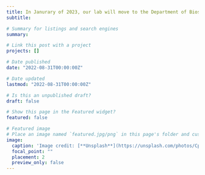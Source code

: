```yaml
---
title: In Janurary of 2023, our lab will move to the Department of Biosystems & Agricultural Engineering at Michigan State University 👋👋
subtitle: 

# Summary for listings and search engines
summary:

# Link this post with a project
projects: []

# Date published
date: "2022-08-31T00:00:00Z"

# Date updated
lastmod: "2022-08-31T00:00:00Z"

# Is this an unpublished draft?
draft: false

# Show this page in the Featured widget?
featured: false

# Featured image
# Place an image named `featured.jpg/png` in this page's folder and customize its options here.
image:
  caption: 'Image credit: [**Unsplash**](https://unsplash.com/photos/CpkOjOcXdUY)'
  focal_point: ""
  placement: 2
  preview_only: false
---
```

